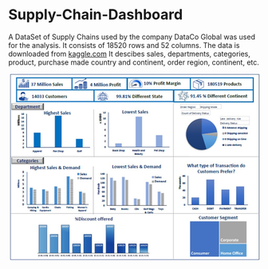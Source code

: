 # Supply-Chain-Dashboard

A DataSet of Supply Chains used by the company DataCo Global was used for the analysis. It consists of 18520 rows and 52 columns. The data is downloaded from [kaggle.com](https://www.kaggle.com/shashwatwork/dataco-smart-supply-chain-for-big-data-analysis)
It descibes sales, departments, categories, product, purchase made country and continent, order region, continent, etc.

![image](https://github.com/MaithiliBhakare/Supply-Chain-Dashboard/blob/1d67cf0fc2cd70d4bc794d5b4ed2451204a4b0de/dashboard%20supply%20chain.jpg)
